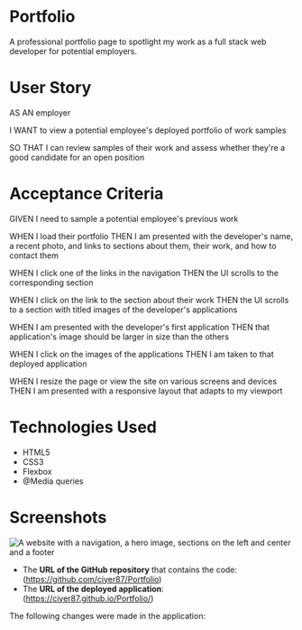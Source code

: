 # Portfolio

A professional portfolio page to spotlight my work as a full stack web developer for potential employers. 

# User Story
AS AN employer

I WANT to view a potential employee's deployed portfolio of work samples

SO THAT I can review samples of their work and assess whether they're a good candidate for an open position

# Acceptance Criteria
GIVEN I need to sample a potential employee's previous work

WHEN I load their portfolio
THEN I am presented with the developer's name, a recent photo, and links to sections about them, their work, and how to contact them

WHEN I click one of the links in the navigation
THEN the UI scrolls to the corresponding section

WHEN I click on the link to the section about their work
THEN the UI scrolls to a section with titled images of the developer's applications

WHEN I am presented with the developer's first application
THEN that application's image should be larger in size than the others

WHEN I click on the images of the applications
THEN I am taken to that deployed application

WHEN I resize the page or view the site on various screens and devices
THEN I am presented with a responsive layout that adapts to my viewport

# Technologies Used

* HTML5
* CSS3
* Flexbox
* @Media queries

# Screenshots

  ![A website with a navigation, a hero image, sections on the left and center and a footer](assets/images/challenge1-screenshot.png)
  
*  The **URL of the GitHub repository** that contains the code: (https://github.com/ciyer87/Portfolio) 
*  The **URL of the deployed application**: (https://ciyer87.github.io/Portfolio/)

The following changes were made in the application:

